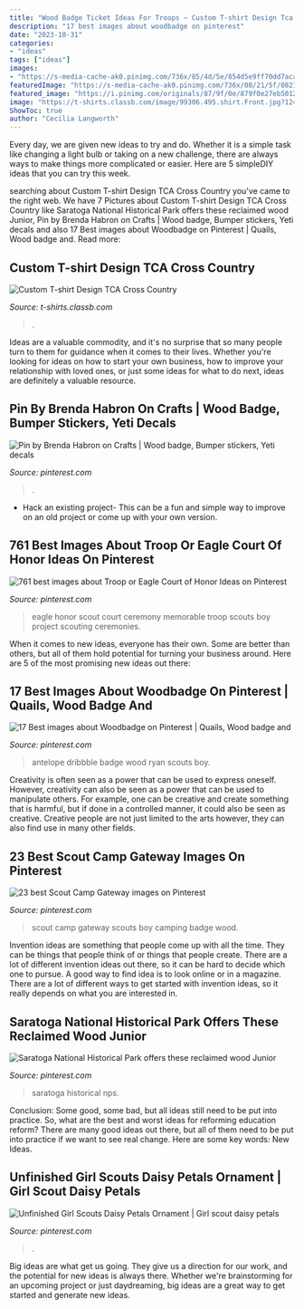 ```yaml
---
title: "Wood Badge Ticket Ideas For Troops ~ Custom T-shirt Design Tca Cross Country"
description: "17 best images about woodbadge on pinterest"
date: "2023-10-31"
categories:
- "ideas"
tags: ["ideas"]
images:
- "https://s-media-cache-ak0.pinimg.com/736x/85/4d/5e/854d5e9ff70dd7aca1b32073f4767d36--wood-badge-boy-scouts.jpg"
featuredImage: "https://s-media-cache-ak0.pinimg.com/736x/08/21/5f/08215f441b9b61520fbb806833fcc9dc--eagle-scout-ceremony-eagle-project.jpg"
featured_image: "https://i.pinimg.com/originals/87/9f/0e/879f0e27eb5012f9284bad3659351068.jpg"
image: "https://t-shirts.classb.com/image/99306.495.shirt.Front.jpg?1245957757"
ShowToc: true
author: "Cecilia Langworth"
---
```



Every day, we are given new ideas to try and do. Whether it is a simple task like changing a light bulb or taking on a new challenge, there are always ways to make things more complicated or easier. Here are 5 simpleDIY ideas that you can try this week.

	

		
searching about Custom T-shirt Design TCA Cross Country you've came to the right web. We have 7 Pictures about Custom T-shirt Design TCA Cross Country like Saratoga National Historical Park offers these reclaimed wood Junior, Pin by Brenda Habron on Crafts | Wood badge, Bumper stickers, Yeti decals and also 17 Best images about Woodbadge on Pinterest | Quails, Wood badge and. Read more:
		
    
## Custom T-shirt Design TCA Cross Country

<img loading=lazy src="https://t-shirts.classb.com/image/99306.495.shirt.Front.jpg?1245957757" onerror="this.onerror=null;this.src='https://tse2.mm.bing.net/th?id=OIP.3Uz2BnQQf2LtaJRGTscYvQHaG3&amp;pid=15.1';" alt="Custom T-shirt Design TCA Cross Country">

_Source: t-shirts.classb.com_

>. 

	

Ideas are a valuable commodity, and it's no surprise that so many people turn to them for guidance when it comes to their lives. Whether you're looking for ideas on how to start your own business, how to improve your relationship with loved ones, or just some ideas for what to do next, ideas are definitely a valuable resource.

    
## Pin By Brenda Habron On Crafts | Wood Badge, Bumper Stickers, Yeti Decals

<img loading=lazy src="https://i.pinimg.com/originals/14/43/45/144345e806b0cea962442f493f759072.jpg" onerror="this.onerror=null;this.src='https://tse3.mm.bing.net/th?id=OIP.WPf4HXTdkJ0pSn5yLnkY3wHaHa&amp;pid=15.1';" alt="Pin by Brenda Habron on Crafts | Wood badge, Bumper stickers, Yeti decals">

_Source: pinterest.com_

>. 

	

- Hack an existing project- This can be a fun and simple way to improve on an old project or come up with your own version.

    
## 761 Best Images About Troop Or Eagle Court Of Honor Ideas On Pinterest

<img loading=lazy src="https://s-media-cache-ak0.pinimg.com/736x/08/21/5f/08215f441b9b61520fbb806833fcc9dc--eagle-scout-ceremony-eagle-project.jpg" onerror="this.onerror=null;this.src='https://tse4.mm.bing.net/th?id=OIP.mxS4Snkv_XYfox_925tKHQHaF8&amp;pid=15.1';" alt="761 best images about Troop or Eagle Court of Honor Ideas on Pinterest">

_Source: pinterest.com_

>eagle honor scout court ceremony memorable troop scouts boy project scouting ceremonies. 

	

When it comes to new ideas, everyone has their own. Some are better than others, but all of them hold potential for turning your business around. Here are 5 of the most promising new ideas out there: 

    
## 17 Best Images About Woodbadge On Pinterest | Quails, Wood Badge And

<img loading=lazy src="https://s-media-cache-ak0.pinimg.com/736x/8f/50/8a/8f508a698744006224dbc3a5748b0214.jpg" onerror="this.onerror=null;this.src='https://tse3.mm.bing.net/th?id=OIP.HGLgGzbwK9qY2YAxTuOXYgHaFj&amp;pid=15.1';" alt="17 Best images about Woodbadge on Pinterest | Quails, Wood badge and">

_Source: pinterest.com_

>antelope dribbble badge wood ryan scouts boy. 

	

Creativity is often seen as a power that can be used to express oneself. However, creativity can also be seen as a power that can be used to manipulate others. For example, one can be creative and create something that is harmful, but if done in a controlled manner, it could also be seen as creative. Creative people are not just limited to the arts however, they can also find use in many other fields.

    
## 23 Best Scout Camp Gateway Images On Pinterest

<img loading=lazy src="https://s-media-cache-ak0.pinimg.com/736x/85/4d/5e/854d5e9ff70dd7aca1b32073f4767d36--wood-badge-boy-scouts.jpg" onerror="this.onerror=null;this.src='https://tse2.mm.bing.net/th?id=OIP.iCg7rJtKumMujxUrrWe2CwHaGG&amp;pid=15.1';" alt="23 best Scout Camp Gateway images on Pinterest">

_Source: pinterest.com_

>scout camp gateway scouts boy camping badge wood. 

	

Invention ideas are something that people come up with all the time. They can be things that people think of or things that people create. There are a lot of different invention ideas out there, so it can be hard to decide which one to pursue. A good way to find idea is to look online or in a magazine. There are a lot of different ways to get started with invention ideas, so it really depends on what you are interested in.

    
## Saratoga National Historical Park Offers These Reclaimed Wood Junior

<img loading=lazy src="https://i.pinimg.com/originals/87/9f/0e/879f0e27eb5012f9284bad3659351068.jpg" onerror="this.onerror=null;this.src='https://tse4.mm.bing.net/th?id=OIP.oTpy2JnnrjSFQt7i1-JxrAHaJ4&amp;pid=15.1';" alt="Saratoga National Historical Park offers these reclaimed wood Junior">

_Source: pinterest.com_

>saratoga historical nps. 

	

Conclusion: Some good, some bad, but all ideas still need to be put into practice.
So, what are the best and worst ideas for reforming education reform? There are many good ideas out there, but all of them need to be put into practice if we want to see real change. Here are some key words: New Ideas.

    
## Unfinished Girl Scouts Daisy Petals Ornament | Girl Scout Daisy Petals

<img loading=lazy src="https://i.pinimg.com/originals/58/7e/28/587e281bca6851575add0c7dc07dba63.jpg" onerror="this.onerror=null;this.src='https://tse1.mm.bing.net/th?id=OIP.mDuNYHfV-bLil8zJMa0h6gHaJ4&amp;pid=15.1';" alt="Unfinished Girl Scouts Daisy Petals Ornament | Girl scout daisy petals">

_Source: pinterest.com_

>. 

	

Big ideas are what get us going. They give us a direction for our work, and the potential for new ideas is always there. Whether we're brainstorming for an upcoming project or just daydreaming, big ideas are a great way to get started and generate new ideas.

